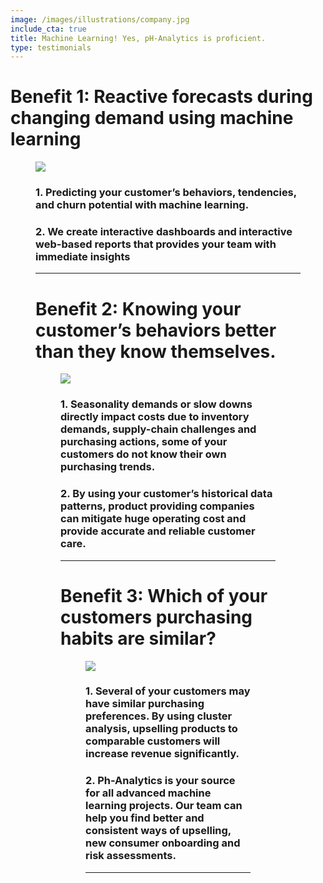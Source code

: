 ```yaml
---
image: /images/illustrations/company.jpg
include_cta: true
title: Machine Learning! Yes, pH-Analytics is proficient.
type: testimonials
---
```




# Benefit 1: Reactive forecasts during changing demand using machine learning 

<figure class="image">
<img class="" src="/images/illustrations/mockups/nostradamus_app.jpg" 
</figure>


### 1. Predicting your customer’s behaviors, tendencies, and churn potential with machine learning.  

### 2. We create interactive dashboards and interactive web-based reports that provides your team with immediate insights 

***

# Benefit 2: Knowing your customer’s behaviors better than they know themselves. 

<figure class="image">
<img class="" src="/images/illustrations/discpt_stats.png" 
</figure>

### 1. Seasonality demands or slow downs directly impact costs due to inventory demands, supply-chain challenges and purchasing actions, some of your customers do not know their own purchasing trends. 

### 2. By using your customer’s historical data patterns, product providing companies can mitigate huge operating cost and provide accurate and reliable customer care. 

***

# Benefit 3: Which of your customers purchasing habits are similar?  

<figure class="image">
<img class="" src="/images/illustrations/k_means.png" 
</figure>

### 1. Several of your customers may have similar purchasing preferences. By using cluster analysis, upselling products to comparable customers will increase revenue significantly. 

### 2. Ph-Analytics is your source for all advanced machine learning projects. Our team can help you find better and consistent ways of upselling, new consumer onboarding and risk assessments.   

***

